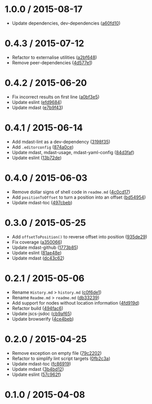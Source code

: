 <!--mdast setext-->

<!--lint disable no-multiple-toplevel-headings-->

1.0.0 / 2015-08-17
==================

*   Update dependencies, dev-dependencies ([a60fd10](https://github.com/wooorm/mdast-range/commit/a60fd10))

0.4.3 / 2015-07-12
==================

*   Refactor to externalise utilities ([a2bf648](https://github.com/wooorm/mdast-range/commit/a2bf648))
*   Remove peer-dependencies ([4d577e1](https://github.com/wooorm/mdast-range/commit/4d577e1))

0.4.2 / 2015-06-20
==================

*   Fix incorrect results on first line ([a0bf3e5](https://github.com/wooorm/mdast-range/commit/a0bf3e5))
*   Update eslint ([efd9684](https://github.com/wooorm/mdast-range/commit/efd9684))
*   Update mdast ([e7b9f43](https://github.com/wooorm/mdast-range/commit/e7b9f43))

0.4.1 / 2015-06-14
==================

*   Add mdast-lint as a dev-dependency ([3198f35](https://github.com/wooorm/mdast-range/commit/3198f35))
*   Add `.editorconfig` ([874a0ce](https://github.com/wooorm/mdast-range/commit/874a0ce))
*   Update mdast, mdast-usage, mdast-yaml-config ([84d3faf](https://github.com/wooorm/mdast-range/commit/84d3faf))
*   Update eslint ([13b72de](https://github.com/wooorm/mdast-range/commit/13b72de))

0.4.0 / 2015-06-03
==================

*   Remove dollar signs of shell code in `readme.md` ([4c0cd17](https://github.com/wooorm/mdast-range/commit/4c0cd17))
*   Add `positionToOffset` to turn a position into an offset ([bd54954](https://github.com/wooorm/mdast-range/commit/bd54954))
*   Update mdast-toc ([497cbeb](https://github.com/wooorm/mdast-range/commit/497cbeb))

0.3.0 / 2015-05-25
==================

*   Add `offsetToPosition()` to reverse offset into position ([935de29](https://github.com/wooorm/mdast-range/commit/935de29))
*   Fix coverage ([a350066](https://github.com/wooorm/mdast-range/commit/a350066))
*   Update mdast-github ([1773b85](https://github.com/wooorm/mdast-range/commit/1773b85))
*   Update eslint ([81ae48e](https://github.com/wooorm/mdast-range/commit/81ae48e))
*   Update mdast ([dc43c62](https://github.com/wooorm/mdast-range/commit/dc43c62))

0.2.1 / 2015-05-06
==================

*   Rename `History.md` > `history.md` ([c0f6de1](https://github.com/wooorm/mdast-range/commit/c0f6de1))
*   Rename `Readme.md` > `readme.md` ([db33239](https://github.com/wooorm/mdast-range/commit/db33239))
*   Add support for nodes without location information ([4fd919d](https://github.com/wooorm/mdast-range/commit/4fd919d))
*   Refactor build ([494fac6](https://github.com/wooorm/mdast-range/commit/494fac6))
*   Update jscs-jsdoc ([cb9af65](https://github.com/wooorm/mdast-range/commit/cb9af65))
*   Update browserify ([4ce4beb](https://github.com/wooorm/mdast-range/commit/4ce4beb))

0.2.0 / 2015-04-25
==================

*   Remove exception on empty file ([79c2202](https://github.com/wooorm/mdast-range/commit/79c2202))
*   Refactor to simplify lint script targets ([0fb2c3a](https://github.com/wooorm/mdast-range/commit/0fb2c3a))
*   Update mdast-toc ([fc86919](https://github.com/wooorm/mdast-range/commit/fc86919))
*   Update mdast ([3b4bd12](https://github.com/wooorm/mdast-range/commit/3b4bd12))
*   Update eslint ([57c962f](https://github.com/wooorm/mdast-range/commit/57c962f))

0.1.0 / 2015-04-08
==================
